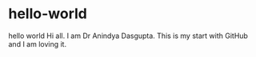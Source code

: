# hello-world
hello world
Hi all. I am Dr Anindya Dasgupta. This is my start with GitHub and I am loving it. 
